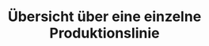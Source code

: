 ---
layout: article
title: Übersicht über eine einzelne Produktionslinie
description: 
  - In dieser Vorlage wird eine einzelne Produktionslinie mit klassischen Metriken, wie zum Beispiel Soll-Ist-Vergleich und Gesamtanlageneffektivität, visualisiert. Dadurch kann man schnell und übersichtlich den aktuellen Status der Bestellung sowie die Entwicklung der GAE überblicken.
lang: de
weight: 1000
isDraft: false
ref: Production_Single_Line_Overview
category:
  - Empfohlen
  - Produktion
  - OEE / GAE
image: Production_Single_Line_Overview_DE.png
download: Production_Single_Line_Overview_DE.pbmx
overview_description:
overview_benefits:
overview_data_sources:
---